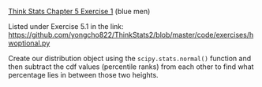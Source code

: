 [Think Stats Chapter 5 Exercise 1](http://greenteapress.com/thinkstats2/html/thinkstats2006.html#toc50) (blue men)

Listed under Exercise 5.1 in the link: https://github.com/yongcho822/ThinkStats2/blob/master/code/exercises/hwoptional.py

Create our distribution object using the `scipy.stats.normal()` function and then subtract the cdf values (percentile ranks) from each other to find what percentage lies in between those two heights.
